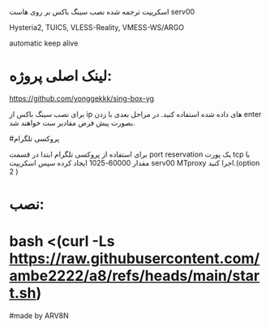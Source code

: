 اسکریپت ترجمه شده نصب سینگ باکس بر روی هاست serv00

Hysteria2, TUIC5, VLESS-Reality, VMESS-WS/ARGO

automatic keep alive

# لینک اصلی پروژه:
https://github.com/yonggekkk/sing-box-yg

برای نصب سینگ باکس از ip های داده شده استفاده کنید. در مراحل بعدی با زدن enter بصورت پیش فرض مقادیر ست خواهند شد.

#پروکسی تلگرام

برای استفاده از پروکسی تلگرام ابتدا در قسمت port reservation یک پورت tcp با مقدار 60000-1025 ایجاد کرده سپس اسکریپت serv00 MTproxy اجرا کنید.(option 2 )

# نصب:

# bash <(curl -Ls https://raw.githubusercontent.com/ambe2222/a8/refs/heads/main/start.sh) #
#made by ARV8N
